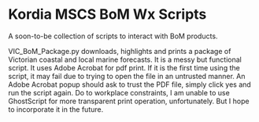 # Kordia MSCS BoM Wx Scripts

A soon-to-be collection of scripts to interact with BoM products.

VIC_BoM_Package.py downloads, highlights and prints a package of Victorian coastal and local marine forecasts.
It is a messy but functional script. It uses Adobe Acrobat for pdf print. If it is the first time using the script, it may fail due to trying to open the file in an  untrusted manner. An Adobe Acrobat popup should ask to trust the PDF file, simply click yes and run the script again. Do to workplace constraints, I am unable to use GhostScript for more transparent print operation, unfortunately. But I hope to incorporate it in the future.
